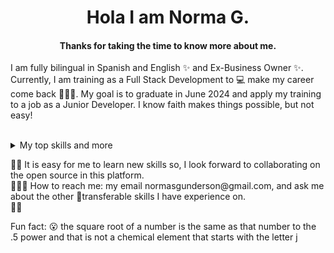 <h1 align="center"> Hola I am Norma G. </h2>
<h4 align="center">Thanks for taking the time to know more about me.</h4>
<p>I am fully bilingual in Spanish and English ✨ and Ex-Business Owner ✨. Currently, I am training as a Full Stack Development to 💻 make my career come back 👩🏻‍🎓. My goal is to graduate in June 2024 and apply my training to a job as a Junior Developer. I know faith makes things possible, but not easy!</p>
<br />
<details color: "red">
<summary>My top skills and more</summary>

| Rank | THING-TO-RANK |
|-----:|---------------|
|   -  |  React        |
|   1  |  JS           |
|   2  |  HTML         |
|   3  |  CSS          |
| next |  Redux        |

<svg role="img" viewBox="0 0 24 24" xmlns="http://www.w3.org/2000/svg"><title>CSS3</title><path d="M1.5 0h21l-1.91 21.563L11.977 24l-8.565-2.438L1.5 0zm17.09 4.413L5.41 4.41l.213 2.622 10.125.002-.255 2.716h-6.64l.24 2.573h6.182l-.366 3.523-2.91.804-2.956-.81-.188-2.11h-2.61l.29 3.855L12 19.288l5.373-1.53L18.59 4.414z"/></svg>

</details>
<p>
👨‍💻 It is easy for me to learn new skills so, I look forward to collaborating on the open source in this platform. <br />
🙈🙉🙊 How to reach me: my email normasgunderson@gmail.com, and ask me about the other 🦎transferable skills I have experience on. <br /> 🧘‍♂️ 

Fun fact: 😮 the square root of a number is the same as that number to the .5 power and that is not a chemical element that starts with the letter j <br />
</p>

